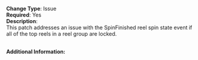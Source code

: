 **Change Type**: Issue</br>
**Required**: Yes</br>
**Description**: </br>
This patch addresses an issue with the SpinFinished reel spin state event if all of the top reels in a reel group are locked.</br>
</br>

**Additional Information:**</br>
